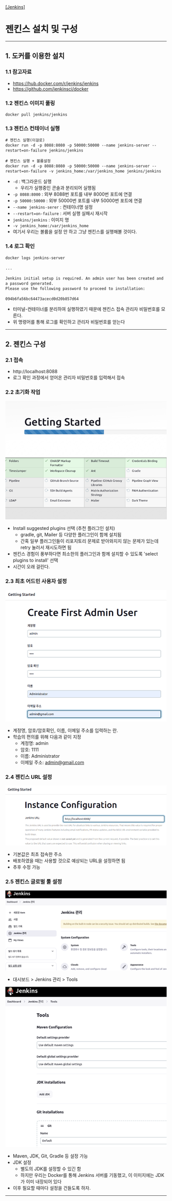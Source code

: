 <nav>
    <a href=".." target="_blank">[Jenkins]</a>
</nav>

# 젠킨스 설치 및 구성

---

## 1. 도커를 이용한 설치

### 1.1 참고자료
- https://hub.docker.com/r/jenkins/jenkins
- https://github.com/jenkinsci/docker

### 1.2 젠킨스 이미지 풀링
```shell
docker pull jenkins/jenkins
```

### 1.3 젠킨스 컨테이너 실행
```shell
# 젠킨스 실행(이걸로)
docker run -d -p 8088:8080 -p 50000:50000 --name jenkins-server --restart=on-failure jenkins/jenkins

# 젠킨스 실행 + 볼륨설정
docker run -d -p 8088:8080 -p 50000:50000 --name jenkins-server --restart=on-failure -v jenkins_home:/var/jenkins_home jenkins/jenkins
```
- `-d` : 백그라운드 실행
    - 우리가 실행중인 콘솔과 분리되어 실행됨
- `-p 8088:8000` : 외부 8088번 포트를 내부 8000번 포트에 연결
- `-p 50000:50000` : 외부 50000번 포트를 내부 50000번 포트에 연결
- `--name jenkins-serer` : 컨테이너명 설정
- `--restart=on-failure` : 서버 실행 실패시 재시작
- `jenkins/jenkins` : 이미지 명
- `-v jenkins_home:/var/jenkins_home`
- 여기서 우리는 볼륨을 설정 안 하고 그냥 젠킨스를 실행해볼 것이다.

### 1.4 로그 확인
```shell
docker logs jenkins-server

...

Jenkins initial setup is required. An admin user has been created and a password generated.
Please use the following password to proceed to installation:

094b6fa56bc64473acecd0d20b857d64
```
- 터미널-컨테이너를 분리하여 실행하였기 때문에 젠킨스 접속 관리자 비밀번호를 모른다.
- 위 명령어를 통해 로그를 확인하고 관리자 비밀번호를 얻는다
 
---

## 2. 젠킨스 구성

### 2.1 접속
- http://localhost:8088
- 로그 확인 과정에서 얻어온 관리자 비밀번호를 입력해서 접속

### 2.2 초기화 작업
![jenkins-install-2](/imgs/jenkins-install-2.png)

- Install suggested plugins 선택 (추천 플러그인 설치)
  - gradle, git, Mailer 등 다양한 플러그인이 함께 설치됨
  - 간혹 일부 플러그인들이 리포지토리 문제로 받아와지지 않는 문제가 있는데 retry 눌러서 재시도하면 됨
- 젠킨스 경험이 풍부하다면 최소한의 플러그인과 함께 설치할 수 있도록 'select plugins to install' 선택
- 시간이 오래 걸린다.

### 2.3 최초 어드민 사용자 설정
![jenkins-install-3](/imgs/jenkins-install-3.png)

- 계정명, 암호/암호확인, 이름, 이메일 주소를 입력하는 란.
- 학습의 편의를 위해 다음과 같이 지정
  - 계정명: admin
  - 암호: 1111
  - 이름: Administrator
  - 이메일 주소: admin@gmail.com

### 2.4 젠킨스 URL 설정
![jenkins-install-4](/imgs/jenkins-install-4.png)

- 기본값은 최초 접속한 주소
- 배포하였을 때는 사용할 것으로 예상되는 URL을 설정하면 됨
- 추후 수정 가능

### 2.5 젠킨스 글로벌 툴 설정
![jenkins-install-5](/imgs/jenkins-install-5.png)

- 대시보드 > Jenkins 관리 > Tools

![jenkins-install-6](/imgs/jenkins-install-6.png)

- Maven, JDK, Git, Gradle 등 설정 가능
- JDK 설정
    - 별도의 JDK를 설정할 수 있긴 함
    - 하지만 우리는 Docker를 통해 Jenkins 서버를 기동했고, 이 이미지에는 JDK가 이미 내장되어 있다
- 이후 필요할 때마다 설정을 건들도록 하자.

---
